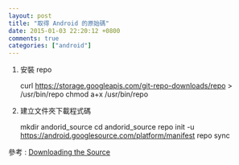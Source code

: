 ```yaml
---
layout: post
title: "取得 Android 的原始碼"
date: 2015-01-03 22:20:12 +0800
comments: true
categories: ["android"]
---
```


<!-- more -->



1. 安裝 repo

	curl https://storage.googleapis.com/git-repo-downloads/repo > /usr/bin/repo
	chmod  a+x /usr/bin/repo

2. 建立文件夾下載程式碼

	mkdir andorid_source
	cd andorid_source
	repo init -u https://android.googlesource.com/platform/manifest
	repo sync


參考 : [Downloading the Source]

[Downloading the Source]:https://source.android.com/source/downloading.html